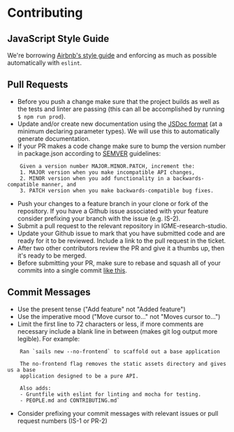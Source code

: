 Contributing
===

## JavaScript Style Guide

We're borrowing [Airbnb's style guide](https://github.com/airbnb/javascript/tree/master/es5) and enforcing as much as possible automatically with `eslint`.

## Pull Requests

* Before you push a change make sure that the project builds as well as the tests and linter are passing (this can all be accomplished by running `$ npm run prod`).
* Update and/or create new documentation using the [JSDoc format](http://usejsdoc.org/) (at a minimum declaring parameter types). We will use this to automatically generate documentation.
* If your PR makes a code change make sure to bump the version number in package.json according to [SEMVER](http://semver.org/) guidelines:

```
    Given a version number MAJOR.MINOR.PATCH, increment the:
    1. MAJOR version when you make incompatible API changes,
    2. MINOR version when you add functionality in a backwards-compatible manner, and
    3. PATCH version when you make backwards-compatible bug fixes.
```

* Push your changes to a feature branch in your clone or fork of the repository. If you have a Github issue associated with your feature consider prefixing your branch with the issue (e.g. IS-2).
* Submit a pull request to the relevant repository in IGME-research-studio.
* Update your Github issue to mark that you have submitted code and are ready for it to be reviewed. Include a link to the pull request in the ticket.
* After two other contributors review the PR and give it a thumbs up, then it's ready to be merged.
* Before submitting your PR, make sure to rebase and squash all of your commits into a single commit [like this](https://ariejan.net/2011/07/05/git-squash-your-latests-commits-into-one/).

## Commit Messages

* Use the present tense ("Add feature" not "Added feature")
* Use the imperative mood ("Move cursor to..." not "Moves cursor to...")
* Limit the first line to 72 characters or less, if more comments are necessary include a blank line in between (makes git log output more legible). For example:

```
    Ran `sails new --no-frontend` to scaffold out a base application

    The no-frontend flag removes the static assets directory and gives us a base
    application designed to be a pure API.

    Also adds:
    - Gruntfile with eslint for linting and mocha for testing.
    - PEOPLE.md and CONTRIBUTING.md`
```

* Consider prefixing your commit messages with relevant issues or pull request numbers (IS-1 or PR-2)
